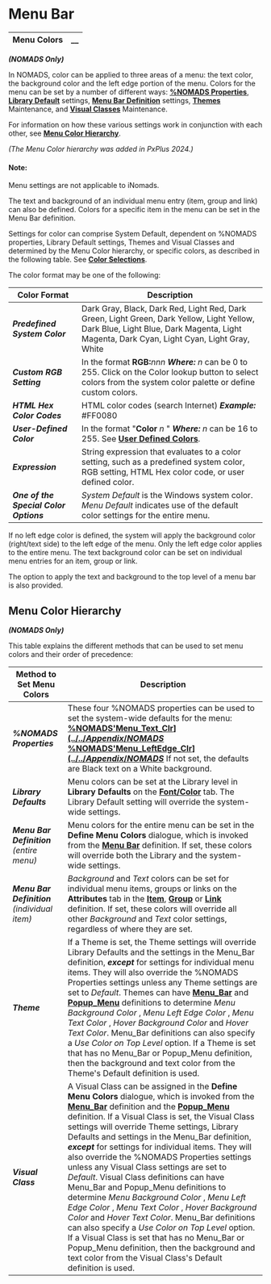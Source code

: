 # Menu Bar 

**Menu Colors** |  **__**  
---|---  
  
**_(NOMADS Only)_**

In NOMADS, color can be applied to three areas of a menu: the text color, the background color and the left edge portion of the menu. Colors for the menu can be set by a number of different ways: **[%NOMADS Properties](../../Appendix/NOMADS%20Variables/Overview.htm#properties)**, **[Library Default](../../NOMADS%20Development/Maintaining%20Library%20Objects/Library%20Defaults.md)** settings, **[Menu Bar Definition](Menu%20Bar%20Definition.md)** settings, **[Themes](../../System%20Maintenance%20Tools/System%20Options/Themes.md)** Maintenance, and **[Visual Classes](../../System%20Maintenance%20Tools/System%20Options/Visual%20Classes.md)** Maintenance.

For information on how these various settings work in conjunction with each other, see **[Menu Color Hierarchy](Menu%20Colors.htm#hierarchy)**.

_(The Menu Color hierarchy was added in PxPlus 2024.)_

#### **Note:**  
Menu settings are not applicable to iNomads.

The text and background of an individual menu entry (item, group and link) can also be defined. Colors for a specific item in the menu can be set in the Menu Bar definition.

Settings for color can comprise System Default, dependent on %NOMADS properties, Library Default settings, Themes and Visual Classes and determined by the Menu Color hierarchy, or specific colors, as described in the following table. See **[Color Selections](../../Appendix/Color%20Selections.md)**.

The color format may be one of the following:

**Color Format** |  **Description**  
---|---  
**_Predefined System Color_** |  Dark Gray, Black, Dark Red, Light Red, Dark Green, Light Green, Dark Yellow, Light Yellow, Dark Blue, Light Blue, Dark Magenta, Light Magenta, Dark Cyan, Light Cyan, Light Gray, White  
**_Custom RGB Setting_** |  In the format **RGB:**_nnn_ **_Where:_** _n_ can be 0 to 255. Click on the Color lookup button to select colors from the system color palette or define custom colors.  
**_HTML Hex Color Codes_** |  HTML color codes (search Internet) **_Example:_** #FF0080  
**_User-Defined Color_** |  In the format "**Color** _n_ " **_Where:_** _n_ can be 16 to 255. See **[User Defined Colors](../../System%20Maintenance%20Tools/System%20Options/User%20Defined%20Colours.md)**.  
**_Expression_** |  String expression that evaluates to a color setting, such as a predefined system color, RGB setting, HTML Hex color code, or user defined color.  
**_One of the Special Color Options_** |  _System Default_ is the Windows system color. _Menu Default_ indicates use of the default color settings for the entire menu.  
  
If no left edge color is defined, the system will apply the background color (right/text side) to the left edge of the menu. Only the left edge color applies to the entire menu. The text background color can be set on individual menu entries for an item, group or link.

The option to apply the text and background to the top level of a menu bar is also provided.

##  Menu Color Hierarchy

**_(NOMADS Only)_**

This table explains the different methods that can be used to set menu colors and their order of precedence:

**Method to Set Menu Colors** |  **Description**  
---|---  
**_%NOMADS Properties_** |  These four %NOMADS properties can be used to set the system-wide defaults for the menu: **[%NOMADS'Menu_Text_Clr$](../../Appendix/NOMADS%20Variables/Overview.htm#menutextclr)** **[%NOMADS'Menu_TextBackground_Clr$](../../Appendix/NOMADS%20Variables/Overview.htm#menutextbkgd)** **[%NOMADS'Menu_LeftEdge_Clr$](../../Appendix/NOMADS%20Variables/Overview.htm#menuleftedge)** **[%NOMADS'Menu_Top_Option$](../../Appendix/NOMADS%20Variables/Overview.htm#menutopopt)** If not set, the defaults are Black text on a White background.  
**_Library Defaults_** |  Menu colors can be set at the Library level in **Library Defaults** on the **[Font/Color](../../NOMADS%20Development/Maintaining%20Library%20Objects/Library%20Defaults.htm#menuclr)** tab. The Library Default setting will override the system-wide settings.  
**_Menu Bar Definition_** _(entire menu)_ |  Menu colors for the entire menu can be set in the **Define Menu Colors** dialogue, which is invoked from the **[Menu Bar](Menu%20Bar%20Definition.htm#menuclrs)** definition. If set, these colors will override both the Library and the system-wide settings.  
**_Menu Bar Definition_** _(individual item)_ |  _Background_ and _Text_ colors can be set for individual menu items, groups or links on the **Attributes** tab in the **[Item](Creating%20a%20Menu%20Item%20and%20Group.htm#Mark1)**, **[Group](Creating%20a%20Menu%20Item%20and%20Group.htm#Mark1)** or **[Link](Menu%20Link.htm#attributes)** definition. If set, these colors will override all other _Background_ and _Text_ color settings, regardless of where they are set.  
**_Theme_** |  If a Theme is set, the Theme settings will override Library Defaults and the settings in the Menu_Bar definition, **_except_** for settings for individual menu items. They will also override the %NOMADS Properties settings unless any Theme settings are set to _Default_. Themes can have **[Menu_Bar](../../System%20Maintenance%20Tools/System%20Options/Themes_vc%20Menu.md)** and **[Popup_Menu](../../System%20Maintenance%20Tools/System%20Options/Themes_vc%20Popup.md)** definitions to determine _Menu Background Color_ , _Menu Left Edge Color_ , _Menu Text Color_ , _Hover Background Color_ and _Hover Text Color_. Menu_Bar definitions can also specify a _Use Color on Top Level_ option. If a Theme is set that has no Menu_Bar or Popup_Menu definition, then the background and text color from the Theme's Default definition is used.  
**_Visual Class_** |  A Visual Class can be assigned in the **Define Menu Colors** dialogue, which is invoked from the **[Menu_Bar](Menu%20Bar%20Definition.htm#menuclrs)** definition and the **[Popup_Menu](../Popup%20Menu/Overview.htm#menuclrs)** definition. If a Visual Class is set, the Visual Class settings will override Theme settings, Library Defaults and settings in the Menu_Bar definition, **_except_** for settings for individual items. They will also override the %NOMADS Properties settings unless any Visual Class settings are set to _Default_. Visual Class definitions can have Menu_Bar and Popup_Menu definitions to determine _Menu Background Color_ , _Menu Left Edge Color_ , _Menu Text Color_ , _Hover Background Color_ and _Hover Text Color_. Menu_Bar definitions can also specify a _Use Color on Top Level_ option. If a Visual Class is set that has no Menu_Bar or Popup_Menu definition, then the background and text color from the Visual Class's Default definition is used.
